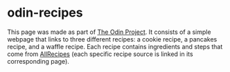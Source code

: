 # odin-recipes
This page was made as part of [The Odin Project](https://www.theodinproject.com/lessons/foundations-links-and-images). It consists of a simple webpage that links to three different recipes: a cookie recipe, a pancakes recipe, and a waffle recipe. Each recipe contains ingredients and steps that come from [AllRecipes](https://www.allrecipes.com) (each specific recipe source is linked in its corresponding page).
